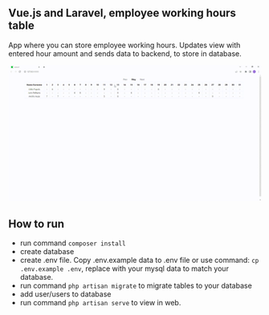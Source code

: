 ## Vue.js and Laravel, employee working hours table

App where you can store employee working hours. Updates view with entered hour amount and sends data to backend, to store in database.

![WorkingHours](public/WorkingHours.gif "WorkingHours")

## How to run
* run command `composer install`
* create database
* create .env file. Copy .env.example data to .env file or use command: `cp .env.example .env`, replace with your mysql data to match your database.
* run command `php artisan migrate` to migrate tables to your database
* add user/users to database
* run command `php artisan serve` to view in web.
